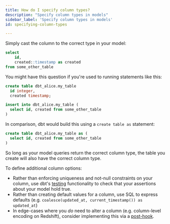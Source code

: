 ```yaml
---
title: How do I specify column types?
description: "Specify column types in models"
sidebar_label: 'Specify column types in models'
id: specifying-column-types

---
```

Simply cast the column to the correct type in your model:

```sql
select
    id,
    created::timestamp as created
from some_other_table
```

You might have this question if you're used to running statements like this:

```sql
create table dbt_alice.my_table
  id integer,
  created timestamp;

insert into dbt_alice.my_table (
  select id, created from some_other_table
)
```

In comparison, dbt would build this <Term id="table" /> using a `create table as` statement:

```sql
create table dbt_alice.my_table as (
  select id, created from some_other_table
)
```

So long as your model queries return the correct column type, the table you create will also have the correct column type.

To define additional column options:

* Rather than enforcing uniqueness and not-null constraints on your column, use dbt's [testing](/docs/build/data-tests) functionality to check that your assertions about your model hold true.
* Rather than creating default values for a column, use SQL to express defaults (e.g. `coalesce(updated_at, current_timestamp()) as updated_at`)
* In edge-cases where you _do_ need to alter a column (e.g. column-level encoding on Redshift), consider implementing this via a [post-hook](/reference/resource-configs/pre-hook-post-hook).
